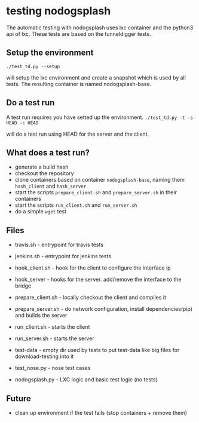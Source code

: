 # testing nodogsplash

The automatic testing with nodogsplash uses lxc container and the python3 api of lxc.
These tests are based on the tunneldigger tests.


## Setup the environment

```./test_td.py --setup```

will setup the lxc environment and create a snapshot which is used by all tests.
The resulting container is named nodogsplash-base.


## Do a test run

A test run requires you have setted up the environment.
```./test_td.py -t -s HEAD -c HEAD```

will do a test run using HEAD for the server and the client.

## What does a test run?

* generate a build hash
* checkout the repository
* clone containers based on container `nodogsplash-base`, naming them `hash_client` and `hash_server`
* start the scripts `prepare_client.sh` and `prepare_server.sh` in their containers
* start the scripts `run_client.sh` and `run_server.sh`
* do a simple `wget` test

## Files

* travis.sh - entrypoint for travis tests
* jenkins.sh - entrypoint for jenkins tests

* hook_client.sh - hook for the client to configure the interface ip
* hook_server - hooks for the server. add/remove the interface to the bridge

* prepare_client.sh - locally checkout the client and compiles it
* prepare_server.sh - do network configuration, install dependencies(pip) and builds the server

* run_client.sh - starts the client
* run_server.sh - starts the server

* test-data - empty dir used by tests to put test-data like big files for download-testing into it
* test_nose.py - nose test cases
* nodogsplash.py - LXC logic and basic test logic (no tests)

## Future

* clean up environment if the test fails (stop containers + remove them)
